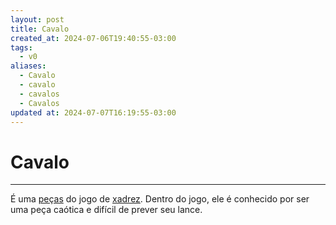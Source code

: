 ```yaml
---
layout: post
title: Cavalo
created_at: 2024-07-06T19:40:55-03:00
tags:
  - v0
aliases:
  - Cavalo
  - cavalo
  - cavalos
  - Cavalos
updated at: 2024-07-07T16:19:55-03:00
---
```

# Cavalo
---

É uma [peças](api/2024/07/2024-07-06-Pecas_de_xadrez.md) do jogo de [xadrez](api/2024/07/2024-07-06-Xadrez.md). Dentro do jogo, ele é conhecido por ser uma peça caótica e difícil de prever seu lance.